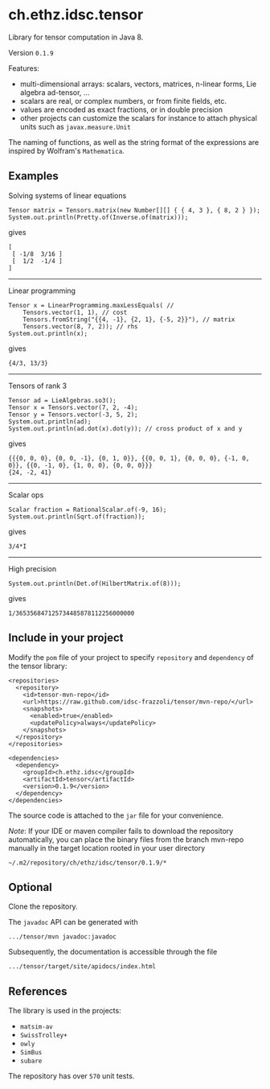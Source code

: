 # ch.ethz.idsc.tensor
Library for tensor computation in Java 8.

Version `0.1.9`

Features:
* multi-dimensional arrays: scalars, vectors, matrices, n-linear forms, Lie algebra ad-tensor, ... 
* scalars are real, or complex numbers, or from finite fields, etc.
* values are encoded as exact fractions, or in double precision
* other projects can customize the scalars for instance to attach physical units such as `javax.measure.Unit`

The naming of functions, as well as the string format of the expressions are inspired by Wolfram's `Mathematica`.

## Examples

Solving systems of linear equations

    Tensor matrix = Tensors.matrix(new Number[][] { { 4, 3 }, { 8, 2 } });
    System.out.println(Pretty.of(Inverse.of(matrix)));

gives

    [
     [ -1/8  3/16 ]
     [  1/2  -1/4 ]
    ]

---

Linear programming

    Tensor x = LinearProgramming.maxLessEquals( //
        Tensors.vector(1, 1), // cost
        Tensors.fromString("{{4, -1}, {2, 1}, {-5, 2}}"), // matrix
        Tensors.vector(8, 7, 2)); // rhs
    System.out.println(x);

gives

    {4/3, 13/3}

---

Tensors of rank 3

    Tensor ad = LieAlgebras.so3();
    Tensor x = Tensors.vector(7, 2, -4);
    Tensor y = Tensors.vector(-3, 5, 2);
    System.out.println(ad);
    System.out.println(ad.dot(x).dot(y)); // cross product of x and y

gives

    {{{0, 0, 0}, {0, 0, -1}, {0, 1, 0}}, {{0, 0, 1}, {0, 0, 0}, {-1, 0, 0}}, {{0, -1, 0}, {1, 0, 0}, {0, 0, 0}}}
    {24, -2, 41}

---

Scalar ops

    Scalar fraction = RationalScalar.of(-9, 16);
    System.out.println(Sqrt.of(fraction));

gives

    3/4*I

---

High precision

    System.out.println(Det.of(HilbertMatrix.of(8)));

gives

    1/365356847125734485878112256000000

## Include in your project

Modify the `pom` file of your project to specify `repository` and `dependency` of the tensor library:

    <repositories>
      <repository>
        <id>tensor-mvn-repo</id>
        <url>https://raw.github.com/idsc-frazzoli/tensor/mvn-repo/</url>
        <snapshots>
          <enabled>true</enabled>
          <updatePolicy>always</updatePolicy>
        </snapshots>
      </repository>
    </repositories>
    
    <dependencies>
      <dependency>
        <groupId>ch.ethz.idsc</groupId>
        <artifactId>tensor</artifactId>
        <version>0.1.9</version>
      </dependency>
    </dependencies>

The source code is attached to the `jar` file for your convenience.

*Note*: If your IDE or maven compiler fails to download the repository automatically, you can place the binary files from the branch mvn-repo manually in the target location rooted in your user directory

    ~/.m2/repository/ch/ethz/idsc/tensor/0.1.9/*

## Optional

Clone the repository.

The `javadoc` API can be generated with

    .../tensor/mvn javadoc:javadoc

Subsequently, the documentation is accessible through the file

    .../tensor/target/site/apidocs/index.html

## References

The library is used in the projects:
* `matsim-av`
* `SwissTrolley+`
* `owly`
* `SimBus`
* `subare`

The repository has over `570` unit tests.